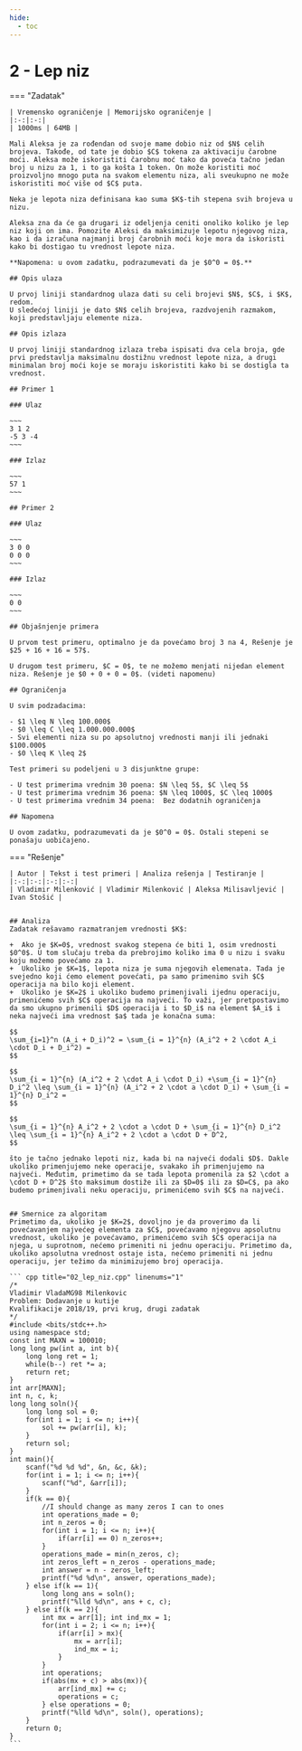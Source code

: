 ```yaml
---
hide:
  - toc
---
```


# 2 - Lep niz

=== "Zadatak"
	
	| Vremensko ograničenje | Memorijsko ograničenje |
	|:-:|:-:|
	| 1000ms | 64MB |
	
	Mali Aleksa je za rođendan od svoje mame dobio niz od $N$ celih brojeva. Takođe, od tate je dobio $C$ tokena za aktivaciju čarobne moći. Aleksa može iskoristiti čarobnu moć tako da poveća tačno jedan broj u nizu za 1, i to ga košta 1 token. On može koristiti moć proizvoljno mnogo puta na svakom elementu niza, ali sveukupno ne može iskoristiti moć više od $C$ puta.
	
	Neka je lepota niza definisana kao suma $K$-tih stepena svih brojeva u nizu.
	
	Aleksa zna da će ga drugari iz odeljenja ceniti onoliko koliko je lep niz koji on ima. Pomozite Aleksi da maksimizuje lepotu njegovog niza, kao i da izračuna najmanji broj čarobnih moći koje mora da iskoristi kako bi dostigao tu vrednost lepote niza. 
	
	**Napomena: u ovom zadatku, podrazumevati da je $0^0 = 0$.**
	
	## Opis ulaza
	
	U prvoj liniji standardnog ulaza dati su celi brojevi $N$, $C$, i $K$, redom.
	U sledećoj liniji je dato $N$ celih brojeva, razdvojenih razmakom, koji predstavljaju elemente niza.
	
	## Opis izlaza
	
	U prvoj liniji standardnog izlaza treba ispisati dva cela broja, gde prvi predstavlja maksimalnu dostižnu vrednost lepote niza, a drugi minimalan broj moći koje se moraju iskoristiti kako bi se dostigla ta vrednost.
	
	## Primer 1
	
	### Ulaz
	
	~~~
	3 1 2
	-5 3 -4
	~~~
	
	### Izlaz
	
	~~~
	57 1
	~~~
	
	## Primer 2
	
	### Ulaz
	
	~~~
	3 0 0
	0 0 0
	~~~
	
	### Izlaz
	
	~~~
	0 0
	~~~
	
	## Objašnjenje primera
	
	U prvom test primeru, optimalno je da povećamo broj 3 na 4, Rešenje je $25 + 16 + 16 = 57$.
	
	U drugom test primeru, $C = 0$, te ne možemo menjati nijedan element niza. Rešenje je $0 + 0 + 0 = 0$. (videti napomenu)
	
	## Ograničenja
	
	U svim podzadacima:
	
	- $1 \leq N \leq 100.000$
	- $0 \leq C \leq 1.000.000.000$
	- Svi elementi niza su po apsolutnoj vrednosti manji ili jednaki $100.000$
	- $0 \leq K \leq 2$
	
	Test primeri su podeljeni u 3 disjunktne grupe:
	
	- U test primerima vrednim 30 poena: $N \leq 5$, $C \leq 5$
	- U test primerima vrednim 36 poena: $N \leq 1000$, $C \leq 1000$
	- U test primerima vrednim 34 poena:  Bez dodatnih ograničenja
	
	## Napomena
	
	U ovom zadatku, podrazumevati da je $0^0 = 0$. Ostali stepeni se ponašaju uobičajeno.
	
=== "Rešenje"
	
	| Autor | Tekst i test primeri | Analiza rеšenja | Testiranje |
	|:-:|:-:|:-:|:-:|
	| Vladimir Milenković | Vladimir Milenković | Aleksa Milisavljević | Ivan Stošić |
	
	
	## Analiza
	Zadatak rešavamo razmatranjem vrednosti $K$:
	
	+  Ako je $K=0$, vrednost svakog stepena će biti 1, osim vrednosti $0^0$. U tom slučaju treba da prebrojimo koliko ima 0 u nizu i svaku koju možemo povećamo za 1.
	+  Ukoliko je $K=1$, lepota niza je suma njegovih elemenata. Tada je svejedno koji ćemo element povećati, pa samo primenimo svih $C$ operacija na bilo koji element.
	+  Ukoliko je $K=2$ i ukoliko budemo primenjivali ijednu operaciju, primenićemo svih $C$ operacija na najveći. To važi, jer pretpostavimo da smo ukupno primenili $D$ operacija i to $D_i$ na element $A_i$ i neka najveći ima vrednost $a$ tada je konačna suma: 
	
	$$
	\sum_{i=1}^n (A_i + D_i)^2 = \sum_{i = 1}^{n} (A_i^2 + 2 \cdot A_i \cdot D_i + D_i^2) = 
	$$
	
	$$
	\sum_{i = 1}^{n} (A_i^2 + 2 \cdot A_i \cdot D_i) +\sum_{i = 1}^{n} D_i^2 \leq \sum_{i = 1}^{n} (A_i^2 + 2 \cdot a \cdot D_i) + \sum_{i = 1}^{n} D_i^2 =
	$$
	
	$$
	\sum_{i = 1}^{n} A_i^2 + 2 \cdot a \cdot D + \sum_{i = 1}^{n} D_i^2 \leq \sum_{i = 1}^{n} A_i^2 + 2 \cdot a \cdot D + D^2,
	$$
	
	što je tačno jednako lepoti niz, kada bi na najveći dodali $D$. Dakle ukoliko primenjujemo neke operacije, svakako ih primenjujemo na najveći. Međutim, primetimo da se tada lepota promenila za $2 \cdot a \cdot D + D^2$ što maksimum dostiže ili za $D=0$ ili za $D=C$, pa ako budemo primenjivali neku operaciju, primenićemo svih $C$ na najveći.
	
	
	## Smernice za algoritam
	Primetimo da, ukoliko je $K=2$, dovoljno je da proverimo da li povećavanjem najvećeg elementa za $C$, povećavamo njegovu apsolutnu vrednost, ukoliko je povećavamo, primenićemo svih $C$ operacija na njega, u suprotnom, nećemo primeniti ni jednu operaciju. Primetimo da, ukoliko apsolutna vrednost ostaje ista, nećemo primeniti ni jednu operaciju, jer težimo da minimizujemo broj operacija.
	
	``` cpp title="02_lep_niz.cpp" linenums="1"
	/*
	Vladimir VladaMG98 Milenkovic
	Problem: Dodavanje u kutije
	Kvalifikacije 2018/19, prvi krug, drugi zadatak
	*/
	#include <bits/stdc++.h>
	using namespace std;
	const int MAXN = 100010;
	long long pw(int a, int b){
		long long ret = 1;
		while(b--) ret *= a;
		return ret;
	}
	int arr[MAXN];
	int n, c, k;
	long long soln(){
		long long sol = 0;
		for(int i = 1; i <= n; i++){
			sol += pw(arr[i], k);
		}
		return sol;
	}
	int main(){
		scanf("%d %d %d", &n, &c, &k);
		for(int i = 1; i <= n; i++){
			scanf("%d", &arr[i]);
		}
		if(k == 0){
			//I should change as many zeros I can to ones
			int operations_made = 0;
			int n_zeros = 0;
			for(int i = 1; i <= n; i++){
				if(arr[i] == 0) n_zeros++;
			}
			operations_made = min(n_zeros, c);
			int zeros_left = n_zeros - operations_made;
			int answer = n - zeros_left;
			printf("%d %d\n", answer, operations_made);
		} else if(k == 1){
			long long ans = soln();
			printf("%lld %d\n", ans + c, c);
		} else if(k == 2){
			int mx = arr[1]; int ind_mx = 1;
			for(int i = 2; i <= n; i++){
				if(arr[i] > mx){
					mx = arr[i];
					ind_mx = i;
				}
			}
			int operations;
			if(abs(mx + c) > abs(mx)){
				arr[ind_mx] += c;
				operations = c;
			} else operations = 0;
			printf("%lld %d\n", soln(), operations);
		}
		return 0;
	}
	```
